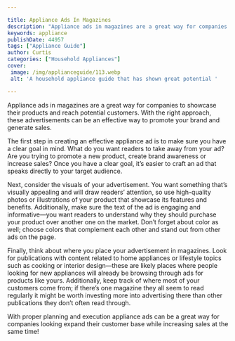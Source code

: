 ```yaml
---

title: Appliance Ads In Magazines
description: "Appliance ads in magazines are a great way for companies to showcase their products and reach potential customers. With the right ...you wont regret reading on"
keywords: appliance
publishDate: 44957
tags: ["Appliance Guide"]
author: Curtis
categories: ["Household Appliances"]
cover: 
 image: /img/applianceguide/113.webp
 alt: 'A household appliance guide that has shown great potential '

---
```


Appliance ads in magazines are a great way for companies to showcase their products and reach potential customers. With the right approach, these advertisements can be an effective way to promote your brand and generate sales.

The first step in creating an effective appliance ad is to make sure you have a clear goal in mind. What do you want readers to take away from your ad? Are you trying to promote a new product, create brand awareness or increase sales? Once you have a clear goal, it’s easier to craft an ad that speaks directly to your target audience.

Next, consider the visuals of your advertisement. You want something that’s visually appealing and will draw readers’ attention, so use high-quality photos or illustrations of your product that showcase its features and benefits. Additionally, make sure the text of the ad is engaging and informative—you want readers to understand why they should purchase your product over another one on the market. Don’t forget about color as well; choose colors that complement each other and stand out from other ads on the page.

Finally, think about where you place your advertisement in magazines. Look for publications with content related to home appliances or lifestyle topics such as cooking or interior design—these are likely places where people looking for new appliances will already be browsing through ads for products like yours. Additionally, keep track of where most of your customers come from; if there’s one magazine they all seem to read regularly it might be worth investing more into advertising there than other publications they don’t often read through. 

With proper planning and execution appliance ads can be a great way for companies looking expand their customer base while increasing sales at the same time!
